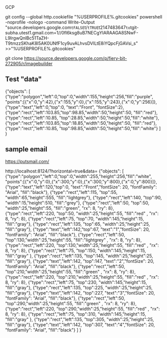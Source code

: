 

GCP


git config --global http.cookiefile "%USERPROFILE%\.gitcookies"
powershell -noprofile -nologo -command Write-Output "source.developers.google.com`tFALSE`t/`tTRUE`t2147483647`to`tgit-subha.utest1.gmail.com=1//0fl6ksg8uB7NECgYIARAAGA8SNwF-L9IrgwQnlBc51TaZH-T9tmzzSKhaK8l5AK0UNfF1cy9uvALhvsDVILtE8iYQpcFjGAVsi_s" >>"%USERPROFILE%\.gitcookies"


git clone https://source.developers.google.com/p/fiery-bit-272905/r/imagebuilder



## Test "data"
{"objects":
[
{"type":"polygon","left":0,"top":0,"width":155,"height":256,"fill":"purple", "points":[{"x":0,"y":42},{"x":155,"y":0},{"x":155,"y":243},{"x":0,"y":256}]},
{"type":"text","left":0,"top":0, "text":"Front", "fontSize":2},
{"type":"rect","left":103.85,"top":98.85,"width":50,"height":50, "fill":"red"},
{"type":"rect","left":10.85, "top":28.85,"width":50,"height":50,"fill":"white"},
{"type":"rect","left":103.85,"top":18.85,"width":50,"height":50, "fill":"red"},
{"type":"rect","left":10.85, "top":98.85,"width":50,"height":50,"fill":"white"}
]
}


## sample email
https://putsmail.com/


http://localhost:8124/?horizontal=true&data=
{"objects":
[
{"type":"polygon","left":0,"top":0,"width":255,"height":256,"fill":"white", "points":[{"x":0,"y":0},{"x":300,"y":0},{"x":300,"y":800},{"x":0,"y":800}]},
{"type":"text","left":120,"top":0, "text":"Front","fontSize": 20, "fontFamily": "Arial", "fill":"black"},
{"type":"rect","left":115, "top":55, "width":65,"height":555, "fill":"lightgrey"},
{"type":"rect","left":140, "top":90, "width":15,"height":510, "fill":"grey"},
{"type":"rect","left":50,  "top":50, "width":25,"height":55, "fill":"green", "rx": 8, "ry": 8},
{"type":"rect","left":220, "top":50, "width":25,"height":55, "fill":"red"  , "rx": 8, "ry": 8},
{"type":"rect","left":75,  "top":70, "width":145,"height":15, "fill":"gray"},
{"type":"rect","left":135,  "top":65, "width":25,"height":25, "fill":"gray"},
{"type":"text","left":142,"top":67, "text":"1","fontSize": 20, "fontFamily": "Arial", "fill":"black"},
{"type":"rect","left":50,  "top":130,"width":25,"height":55, "fill":"lightgrey" , "rx": 8, "ry": 8},
{"type":"rect","left":220, "top":130,"width":25,"height":55, "fill":"red" ,       "rx": 8, "ry": 8},
{"type":"rect","left":75,  "top":150, "width":145,"height":15, "fill":"gray" },
{"type":"rect","left":135,  "top":145, "width":25,"height":25, "fill":"gray"},
{"type":"text","left":142,  "top":147, "text":"2","fontSize": 20, "fontFamily": "Arial", "fill":"black"},
{"type":"rect","left":50,  "top":210,"width":25,"height":55, "fill":"green"  , "rx": 8, "ry": 8},
{"type":"rect","left":220, "top":210,"width":25,"height":55, "fill":"red"    , "rx": 8, "ry": 8},
{"type":"rect","left":75,  "top":230, "width":145,"height":15, "fill":"gray"},
{"type":"rect","left":135,  "top":225, "width":25,"height":25, "fill":"gray"},
{"type":"text","left":142,  "top":227, "text":"3","fontSize": 20, "fontFamily": "Arial", "fill":"black"},
{"type":"rect","left":50,  "top":290,"width":25,"height":55, "fill":"green" , "rx": 8, "ry": 8},
{"type":"rect","left":220, "top":290,"width":25,"height":55, "fill":"red" , "rx": 8, "ry": 8},
{"type":"rect","left":75,  "top":310, "width":145,"height":15, "fill":"gray" },
{"type":"rect","left":135,  "top":305, "width":25,"height":25, "fill":"gray"},
{"type":"text","left":142,  "top":307, "text":"4","fontSize": 20, "fontFamily": "Arial", "fill":"black"}
]
}